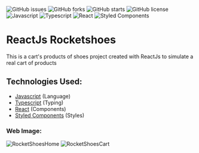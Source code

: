 ![GitHub issues](https://img.shields.io/github/issues/programador404/ReactJs-RocketShoes)
![GitHub forks](https://img.shields.io/github/forks/programador404/ReactJs-RocketShoes)
![GitHub starts](https://img.shields.io/github/stars/programador404/ReactJs-RocketShoes)
![GitHub license](https://img.shields.io/github/license/programador404/ReactJs-RocketShoes)
![Javascript](https://img.shields.io/badge/Javascript-Language-yellow)
![Typescript](https://img.shields.io/badge/Typescript-Language-blue)
![React](https://img.shields.io/badge/React-components-orange)
![Styled Components](https://img.shields.io/badge/StyledComponents-Styles-purple)

# ReactJs Rocketshoes
This is a cart's products of shoes project created with ReactJs to simulate a real cart of products

## Technologies Used:
- [Javascript](https://developer.mozilla.org/pt-BR/docs/Web/JavaScript) (Language)
- [Typescript](https://www.typescriptlang.org/) (Typing)
- [React](https://pt-br.reactjs.org/) (Components)
- [Styled Components](https://styled-components.com/) (Styles)

### Web Image:
![RocketShoesHome](https://user-images.githubusercontent.com/48457700/128644880-fd16d9d4-4a73-472d-9647-86133e84f40c.PNG)
![RocketShoesCart](https://user-images.githubusercontent.com/48457700/128644894-2affb867-9cb0-4249-a3b5-bf508ee8f009.PNG)
